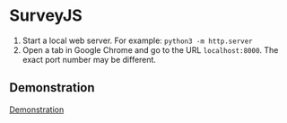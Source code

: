 # SurveyJS



1. Start a local web server. For example: ```python3 -m http.server```
2. Open a tab in Google Chrome and go to the URL ``localhost:8000``. The exact port number may be different.


## Demonstration

[Demonstration](https://marcmouries.github.io/SurveyBuilder/test/)

